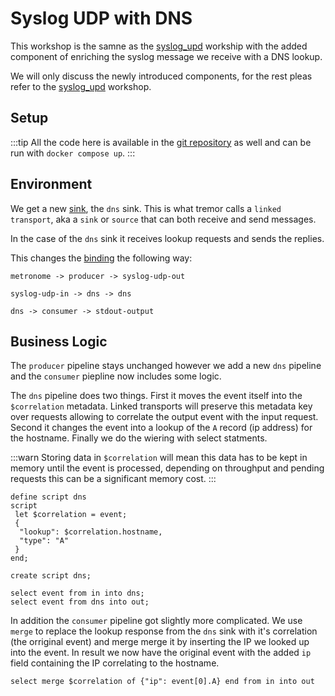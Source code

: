 # Syslog UDP with DNS 

This workshop is the samne as the [syslog_upd](../syslog_udp/index.md) workship with the added component of enriching the syslog message we receive with a DNS lookup.

We will only discuss the newly introduced components, for the rest pleas refer to the [syslog_upd](../syslog_udp/index.md) workshop.

## Setup

:::tip
All the code here is available in the [git repository](https://github.com/tremor-rs/tremor-www/tree/main/docs/syslog_udp) as well and can be run with `docker compose up`.
:::

## Environment

We get a new [sink](etc/tremor/config/00_ramps.yaml), the `dns` sink. This is what tremor calls a `linked transport`, aka a `sink` or `source` that can both receive and send messages.

In the case of the `dns` sink it receives lookup requests and sends the replies.

This changes the [binding](./etc/tremor/config/01_binding.yaml) the following way:

```
metronome -> producer -> syslog-udp-out

syslog-udp-in -> dns -> dns

dns -> consumer -> stdout-output
```

## Business Logic

The `producer` pipeline stays unchanged however we add a new `dns` pipeline and the `consumer` piepline now includes some logic.

The `dns` pipeline does two things. First it moves the event itself into the `$correlation` metadata. Linked transports will preserve this metadata key over requests allowing to correlate the output event with the input request. Second it changes the event into a lookup of the `A` record (ip address) for the hostname. Finally we do the wiering with select statments.

:::warn
Storing data in `$correlation` will mean this data has to be kept in memory until the event is processed, depending on throughput and pending requests this can be a significant memory cost.
:::

```tremor title="dns.trickle"
define script dns
script
 let $correlation = event;
 {
  "lookup": $correlation.hostname,
  "type": "A"
 }
end;

create script dns;

select event from in into dns;
select event from dns into out;
```

In addition the `consumer` pipeline got slightly more complicated. We use `merge` to replace the lookup response from the `dns` sink with it's correlation (the orriginal event) and merge merge it by inserting the IP we looked up into the event. In result we now have the original event with the added `ip` field containing the IP correlating to the hostname.

```tremor title="consumer.trickle"
select merge $correlation of {"ip": event[0].A} end from in into out
```

